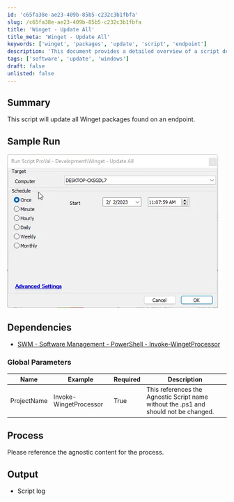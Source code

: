 ```yaml
---
id: 'c65fa38e-ae23-409b-85b5-c232c3b1fbfa'
slug: /c65fa38e-ae23-409b-85b5-c232c3b1fbfa
title: 'Winget - Update All'
title_meta: 'Winget - Update All'
keywords: ['winget', 'packages', 'update', 'script', 'endpoint']
description: 'This document provides a detailed overview of a script designed to update all Winget packages found on an endpoint. It includes sample runs, dependencies, global parameters, and output information.'
tags: ['software', 'update', 'windows']
draft: false
unlisted: false
---
```


## Summary

This script will update all Winget packages found on an endpoint.

## Sample Run

![Sample Run](../../../static/img/docs/c65fa38e-ae23-409b-85b5-c232c3b1fbfa/image_1.webp)

## Dependencies

- [SWM - Software Management - PowerShell - Invoke-WingetProcessor](/docs/8496c2e9-0e52-4961-a1f1-4a95296e8cf7)

### Global Parameters

| Name          | Example                   | Required | Description                                                                                     |
|---------------|---------------------------|----------|-------------------------------------------------------------------------------------------------|
| ProjectName   | Invoke-WingetProcessor    | True     | This references the Agnostic Script name without the .ps1 and should not be changed.           |

## Process

Please reference the agnostic content for the process.

## Output

- Script log